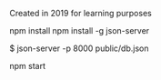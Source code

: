 
Created in 2019 for learning purposes

npm install
npm install -g json-server

$ json-server -p 8000 public/db.json

npm start
